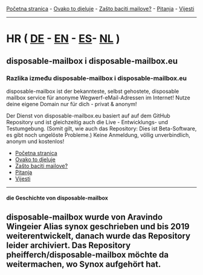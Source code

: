 [Početna stranica](https://gh.disposable-mailbox.eu/hr/) - [Ovako to djeluje](https://gh.disposable-mailbox.eu/hr/about.html) - [Zašto baciti mailove?](https://gh.disposable-mailbox.eu/hr/why.html) - [Pitanja](https://gh.disposable-mailbox.eu/hr/FAQ.html) - [Vijesti](https://gh.disposable-mailbox.eu/hr/news.html) 

---

# HR  ( [DE](https://gh.disposable-mailbox.eu/de/index.html) - [EN](https://gh.disposable-mailbox.eu/en/index.html) - [ES](https://gh.disposable-mailbox.eu/es/index.html)- [NL](https://gh.disposable-mailbox.eu/nl/index.html) )


## disposable-mailbox i disposable-mailbox.eu

### Razlika između disposable-mailbox i disposable-mailbox.eu
disposable-mailbox ist der bekannteste, selbst gehostete, disposable mailbox service für anonyme Wegwerf-eMail-Adressen im Internet!
Nutze deine eigene Domain nur für dich - privat & anonym!

Der Dienst von disposable-mailbox.eu basiert auf auf dem GitHub Repository und ist gleichzeitig auch die Live - Entwicklungs- und Testumgebung.
(Somit gilt, wie auch das Repository: Dies ist Beta-Software, es gibt noch ungelöste Probleme.)
Keine Anmeldung, völlig unverbindlich, anonym und kostenlos!

- [Početna stranica](https://gh.disposable-mailbox.eu/hr/)
- [Ovako to djeluje](https://gh.disposable-mailbox.eu/hr/about.html)
- [Zašto baciti mailove?](https://gh.disposable-mailbox.eu/hr/why.html)
- [Pitanja](https://gh.disposable-mailbox.eu/hr/FAQ.html) 
- [Vijesti](https://gh.disposable-mailbox.eu/hr/news.html) 
---
#### die Geschichte von disposable-mailbox
disposable-mailbox wurde von Aravindo Wingeier Alias synox geschrieben und bis 2019 weiterentwickelt, danach wurde das Repository leider archiviert.
Das Repository pheifferch/disposable-mailbox möchte da weitermachen, wo Synox aufgehört hat.
----
